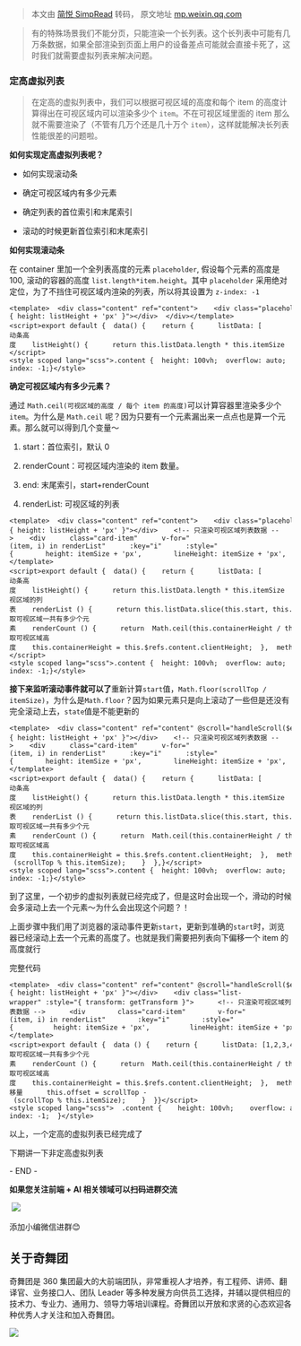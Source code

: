 > 本文由 [简悦 SimpRead](http://ksria.com/simpread/) 转码， 原文地址 [mp.weixin.qq.com](https://mp.weixin.qq.com/s/SGDlvbzPgDgK_r83GPqOCA)

> 有的特殊场景我们不能分页，只能渲染一个长列表。这个长列表中可能有几万条数据，如果全部渲染到页面上用户的设备差点可能就会直接卡死了，这时我们就需要虚拟列表来解决问题。

### 定高虚拟列表

> 在定高的虚拟列表中，我们可以根据可视区域的高度和每个 item 的高度计算得出在可视区域内可以渲染多少个 `item`。不在可视区域里面的 item 那么就不需要渲染了（不管有几万个还是几十万个 `item`），这样就能解决长列表性能很差的问题啦。

**如何实现定高虚拟列表呢？**

*   如何实现滚动条
    
*   确定可视区域内有多少元素
    
*   确定列表的首位索引和末尾索引
    
*   滚动的时候更新首位索引和末尾索引
    

**如何实现滚动条**

在 container 里加一个全列表高度的元素 `placeholder`, 假设每个元素的高度是 100, 滚动的容器的高度 `list.length*item.height`。其中 `placeholder` 采用绝对定位，为了不挡住可视区域内渲染的列表，所以将其设置为 `z-index: -1`

```
<template>  <div class="content" ref="content">    <div class="placeholder" :style="{ height: listHeight + 'px' }"></div>  </div></template><script>export default {  data() {    return {      listData: [        1, 2, 3, 4, 5, 6, 7, 8, 9, 1, 2, 3, 4, 5, 6, 7, 8, 91, 2, 3, 4, 5, 6, 7, 8, 91, 2, 3, 4, 5, 6, 7, 8, 91, 2, 3,        4, 5, 6, 7, 8, 91, 2, 3, 4, 5, 6, 7, 8, 91, 2, 3, 4, 5, 6, 7, 8, 91, 2, 3, 4, 5, 6, 7, 8, 91, 2, 3, 4, 5, 6, 7,        8, 91, 2, 3, 4, 5, 6, 7, 8, 91, 2, 3, 4, 5, 6, 7, 8, 91, 2, 3, 4, 5, 6, 7, 8, 91, 2, 3, 4, 5, 6, 7, 8, 91, 2, 3,        4, 5, 6, 7, 8, 91, 2, 3, 4, 5, 6, 7, 8, 91, 2, 3, 4, 5, 6, 7, 8, 91, 2, 3, 4, 5, 6, 7, 8, 91, 2, 3, 4, 5, 6, 7,        8, 91, 2, 3, 4, 5, 6, 7, 8, 9,      ],      itemSize: 100,    }  },  computed: {    // 滚动条高度    listHeight() {      return this.listData.length * this.itemSize    },  },  mounted() {},  methods: {},}</script><style scoped lang="scss">.content {  height: 100vh;  overflow: auto;  position: relative;}.placeholder {  position: absolute;  left: 0;  top: 0;  right: 0;  z-index: -1;}</style>
```

**确定可视区域内有多少元素？**

通过 `Math.ceil(可视区域的高度 / 每个 item 的高度)`可以计算容器里渲染多少个 `item`。为什么是 `Math.ceil` 呢？因为只要有一个元素漏出来一点点也是算一个元素。那么就可以得到几个变量～

1.  start：首位索引，默认 0
    
2.  renderCount：可视区域内渲染的 item 数量。
    
3.  end: 末尾索引，start+renderCount
    
4.  renderList: 可视区域的列表
    

```
<template>  <div class="content" ref="content">    <div class="placeholder" :style="{ height: listHeight + 'px' }"></div>    <!-- 只渲染可视区域列表数据 -->    <div      class="card-item"      v-for="(item, i) in renderList"      :key="i"      :style="{        height: itemSize + 'px',        lineHeight: itemSize + 'px',        backgroundColor: `rgba(0,0,0,${item / 100})`,      }"    >      {{ item + 1 }}    </div>  </div></template><script>export default {  data() {    return {      listData: [        1, 2, 3, 4, 5, 6, 7, 8, 9, 1, 2, 3, 4, 5, 6, 7, 8, 91, 2, 3, 4, 5, 6, 7, 8, 91, 2, 3, 4, 5, 6, 7, 8, 91, 2, 3,        4, 5, 6, 7, 8, 91, 2, 3, 4, 5, 6, 7, 8, 91, 2, 3, 4, 5, 6, 7, 8, 91, 2, 3, 4, 5, 6, 7, 8, 91, 2, 3, 4, 5, 6, 7,        8, 91, 2, 3, 4, 5, 6, 7, 8, 91, 2, 3, 4, 5, 6, 7, 8, 91, 2, 3, 4, 5, 6, 7, 8, 91, 2, 3, 4, 5, 6, 7, 8, 91, 2, 3,        4, 5, 6, 7, 8, 91, 2, 3, 4, 5, 6, 7, 8, 91, 2, 3, 4, 5, 6, 7, 8, 91, 2, 3, 4, 5, 6, 7, 8, 91, 2, 3, 4, 5, 6, 7,        8, 91, 2, 3, 4, 5, 6, 7, 8, 9,      ],      itemSize: 100,      start: 0,      containerHeight: 0,    }  },  computed: {    // 滚动条高度    listHeight() {      return this.listData.length * this.itemSize    },    // 可视区域的列表    renderList () {      return this.listData.slice(this.start, this.end + 1)    },    // 获取可视区域一共有多少个元素    renderCount () {      return  Math.ceil(this.containerHeight / this.itemSize)    },    end () {      return this.start + this.renderCount    },  },  mounted() {    // 获取可视区域高度    this.containerHeight = this.$refs.content.clientHeight;  },  methods: {},}</script><style scoped lang="scss">.content {  height: 100vh;  overflow: auto;  position: relative;}.placeholder {  position: absolute;  left: 0;  top: 0;  right: 0;  z-index: -1;}</style>
```

**接下来监听滚动事件就可以了**重新计算`start`值，`Math.floor(scrollTop / itemSize)`，为什么是`Math.floor`？因为如果元素只是向上滚动了一些但是还没有完全滚动上去，`state`值是不能更新的

```
<template>  <div class="content" ref="content" @scroll="handleScroll($event)">    <div class="placeholder" :style="{ height: listHeight + 'px' }"></div>    <!-- 只渲染可视区域列表数据 -->    <div      class="card-item"      v-for="(item, i) in renderList"      :key="i"      :style="{        height: itemSize + 'px',        lineHeight: itemSize + 'px',        backgroundColor: `rgba(0,0,0,${item / 100})`,      }"    >      {{ item + 1 }}    </div>  </div></template><script>export default {  data() {    return {      listData: [        1, 2, 3, 4, 5, 6, 7, 8, 9, 1, 2, 3, 4, 5, 6, 7, 8, 91, 2, 3, 4, 5, 6, 7, 8, 91, 2, 3, 4, 5, 6, 7, 8, 91, 2, 3,        4, 5, 6, 7, 8, 91, 2, 3, 4, 5, 6, 7, 8, 91, 2, 3, 4, 5, 6, 7, 8, 91, 2, 3, 4, 5, 6, 7, 8, 91, 2, 3, 4, 5, 6, 7,        8, 91, 2, 3, 4, 5, 6, 7, 8, 91, 2, 3, 4, 5, 6, 7, 8, 91, 2, 3, 4, 5, 6, 7, 8, 91, 2, 3, 4, 5, 6, 7, 8, 91, 2, 3,        4, 5, 6, 7, 8, 91, 2, 3, 4, 5, 6, 7, 8, 91, 2, 3, 4, 5, 6, 7, 8, 91, 2, 3, 4, 5, 6, 7, 8, 91, 2, 3, 4, 5, 6, 7,        8, 91, 2, 3, 4, 5, 6, 7, 8, 9,      ],      itemSize: 100,      start: 0,      containerHeight: 0,    }  },  computed: {    // 滚动条高度    listHeight() {      return this.listData.length * this.itemSize    },    // 可视区域的列表    renderList () {      return this.listData.slice(this.start, this.end + 1)    },    // 获取可视区域一共有多少个元素    renderCount () {      return  Math.ceil(this.containerHeight / this.itemSize)    },    end () {      return this.start + this.renderCount    },  },  mounted() {    // 获取可视区域高度    this.containerHeight = this.$refs.content.clientHeight;  },  methods: {    handleScroll (e) {      const scrollTop = e.target.scrollTop;      this.start = Math.floor(scrollTop / this.itemSize);      this.offset = scrollTop - (scrollTop % this.itemSize);    }  },}</script><style scoped lang="scss">.content {  height: 100vh;  overflow: auto;  position: relative;}.placeholder {  position: absolute;  left: 0;  top: 0;  right: 0;  z-index: -1;}</style>
```

到了这里，一个初步的虚拟列表就已经完成了，但是这时会出现一个，滑动的时候会多滚动上去一个元素～为什么会出现这个问题？！

上面步骤中我们用了浏览器的滚动事件更新`start`，更新到准确的`start`时，浏览器已经滚动上去一个元素的高度了。也就是我们需要把列表向下偏移一个 item 的高度就行

完整代码

```
<template>  <div class="content" ref="content" @scroll="handleScroll($event)">    <div class="placeholder" :style="{ height: listHeight + 'px' }"></div>    <div class="list-wrapper" :style="{ transform: getTransform }">      <!-- 只渲染可视区域列表数据 -->      <div        class="card-item"        v-for="(item, i) in renderList"        :key="i"        :style="{          height: itemSize + 'px',          lineHeight: itemSize + 'px',          backgroundColor: `rgba(0,0,0,${item / 100})`,        }"      >        {{ item + 1 }}      </div>    </div>  </div></template><script>export default {  data () {    return {      listData: [1,2,3,4,5,6,7,8,9,1,2,3,4,5,6,7,8,91,2,3,4,5,6,7,8,91,2,3,4,5,6,7,8,91,2,3,4,5,6,7,8,91,2,3,4,5,6,7,8,91,2,3,4,5,6,7,8,91,2,3,4,5,6,7,8,91,2,3,4,5,6,7,8,91,2,3,4,5,6,7,8,91,2,3,4,5,6,7,8,91,2,3,4,5,6,7,8,91,2,3,4,5,6,7,8,91,2,3,4,5,6,7,8,91,2,3,4,5,6,7,8,91,2,3,4,5,6,7,8,91,2,3,4,5,6,7,8,91,2,3,4,5,6,7,8,91,2,3,4,5,6,7,8,9],      itemSize: 100,      start: 0,      containerHeight: 0,      offset: 0,    }  },  computed: {    listHeight () {      return this.listData.length * this.itemSize    },    renderList () {      return this.listData.slice(this.start, this.end + 1)    },    // 获取可视区域一共有多少个元素    renderCount () {      return  Math.ceil(this.containerHeight / this.itemSize)    },    end () {      return this.start + this.renderCount    },    getTransform () {      return `translate3d(0,${this.offset}px,0)`    }  },  mounted () {    // 获取可视区域高度    this.containerHeight = this.$refs.content.clientHeight;  },  methods: {    handleScroll (e) {      const scrollTop = e.target.scrollTop;      this.start = Math.floor(scrollTop / this.itemSize);      // 偏移量      this.offset = scrollTop - (scrollTop % this.itemSize);    }  }}</script><style scoped lang="scss">  .content {    height: 100vh;    overflow: auto;    position: relative;  }  .placeholder {    position: absolute;    left: 0;    top: 0;    right: 0;    z-index: -1;  }</style>
```

以上，一个定高的虚拟列表已经完成了

下期讲一下非定高虚拟列表

- END -

**如果您关注前端 + AI 相关领域可以扫码进群交流**

 ![](https://mmbiz.qpic.cn/sz_mmbiz_jpg/cAd6ObKOzEArGqlLlZmLVB61keywZ2APgWHNwTdK8OicE1utUcAJj1m5ZMFTL8iac51bGglnIeCR5KHicCBh5lh3A/640?wx_fmt=jpeg)

添加小编微信进群😊  

关于奇舞团
-----

奇舞团是 360 集团最大的大前端团队，非常重视人才培养，有工程师、讲师、翻译官、业务接口人、团队 Leader 等多种发展方向供员工选择，并辅以提供相应的技术力、专业力、通用力、领导力等培训课程。奇舞团以开放和求贤的心态欢迎各种优秀人才关注和加入奇舞团。  

![](https://mmbiz.qpic.cn/mmbiz_png/cAd6ObKOzEBLicibtcprJISN18FgTtg2N1ichPnMqRhicrP20VfwnC4vday7gtEoiaSynIH1bas4N5kgicliakrLdtT2Q/640?wx_fmt=png&wxfrom=5&wx_lazy=1&wx_co=1)